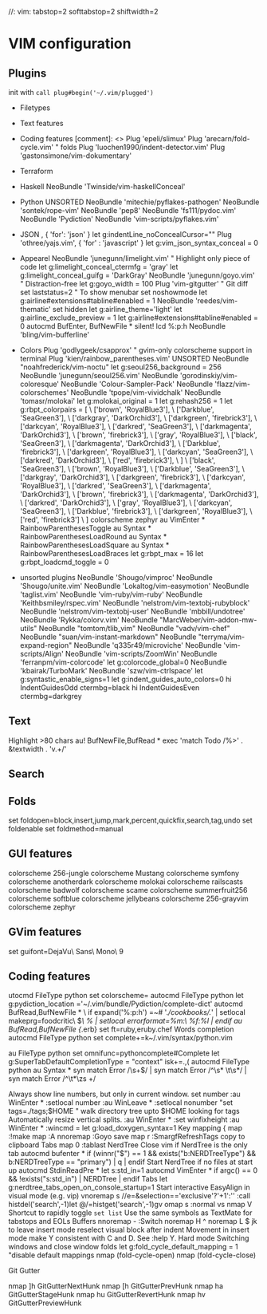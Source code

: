 //: vim: tabstop=2 softtabstop=2 shiftwidth=2

VIM configuration
=================
## Plugins
init with `call plug#begin('~/.vim/plugged')`

- Filetypes
- Text features
- Coding features
[comment]: <> Plug 'epeli/slimux'
Plug 'arecarn/fold-cycle.vim' " folds
Plug 'luochen1990/indent-detector.vim'
Plug 'gastonsimone/vim-dokumentary'
- Terraform
- Haskell
NeoBundle 'Twinside/vim-haskellConceal'
- Python
UNSORTED
NeoBundle 'mitechie/pyflakes-pathogen'
NeoBundle 'sontek/rope-vim'
NeoBundle 'pep8'
NeoBundle 'fs111/pydoc.vim'
NeoBundle 'Pydiction'
NeoBundle 'vim-scripts/pyflakes.vim'
- JSON
, { 'for': 'json' }
let g:indentLine_noConcealCursor=""
Plug 'othree/yajs.vim', { 'for' : 'javascript' }
let g:vim_json_syntax_conceal = 0
- Appearel
NeoBundle 'junegunn/limelight.vim' " Highlight only piece of code
let g:limelight_conceal_ctermfg = 'gray'
let g:limelight_conceal_guifg = 'DarkGray'
NeoBundle 'junegunn/goyo.vim' " Distraction-free
let g:goyo_width = 100
Plug 'vim-gitgutter' " Git diff
set laststatus=2 " To show menubar
set noshowmode
let g:airline#extensions#tabline#enabled = 1
NeoBundle 'reedes/vim-thematic'
set hidden
let g:airline_theme='light'
let g:airline_exclude_preview = 1
let g:airline#extensions#tabline#enabled = 0
autocmd BufEnter, BufNewFile * silent! lcd %:p:h
NeoBundle 'bling/vim-bufferline'

- Colors
Plug 'godlygeek/csapprox' " gvim-only colorscheme support in terminal
Plug 'kien/rainbow_parentheses.vim'
UNSORTED
NeoBundle "noahfrederick/vim-noctu"
let g:seoul256_background = 256
NeoBundle 'junegunn/seoul256.vim'
NeoBundle 'gorodinskiy/vim-coloresque'
NeoBundle 'Colour-Sampler-Pack'
NeoBundle 'flazz/vim-colorschemes'
NeoBundle 'tpope/vim-vividchalk'
NeoBundle 'tomasr/molokai'
let g:molokai_original = 1
let g:rehash256 = 1
let g:rbpt_colorpairs = [
\ ['brown',       'RoyalBlue3'],
\ ['Darkblue',    'SeaGreen3'],
\ ['darkgray',    'DarkOrchid3'],
\ ['darkgreen',   'firebrick3'],
\ ['darkcyan',    'RoyalBlue3'],
\ ['darkred',     'SeaGreen3'],
\ ['darkmagenta', 'DarkOrchid3'],
\ ['brown',       'firebrick3'],
\ ['gray',        'RoyalBlue3'],
\ ['black',       'SeaGreen3'],
\ ['darkmagenta', 'DarkOrchid3'],
\ ['Darkblue',    'firebrick3'],
\ ['darkgreen',   'RoyalBlue3'],
\ ['darkcyan',    'SeaGreen3'],
\ ['darkred',     'DarkOrchid3'],
\ ['red',         'firebrick3'],
\ ]
\ ['black',       'SeaGreen3'],
\ ['brown',       'RoyalBlue3'],
\ ['Darkblue',    'SeaGreen3'],
\ ['darkgray',    'DarkOrchid3'],
\ ['darkgreen',   'firebrick3'],
\ ['darkcyan',    'RoyalBlue3'],
\ ['darkred',     'SeaGreen3'],
\ ['darkmagenta', 'DarkOrchid3'],
\ ['brown',       'firebrick3'],
\ ['darkmagenta', 'DarkOrchid3'],
\ ['darkred',     'DarkOrchid3'],
\ ['gray',        'RoyalBlue3'],
\ ['darkcyan',    'SeaGreen3'],
\ ['Darkblue',    'firebrick3'],
\ ['darkgreen',   'RoyalBlue3'],
\ ['red',         'firebrick3']
\ ]
colorscheme zephyr
au VimEnter * RainbowParenthesesToggle
au Syntax * RainbowParenthesesLoadRound
au Syntax * RainbowParenthesesLoadSquare
au Syntax * RainbowParenthesesLoadBraces
let g:rbpt_max = 16
let g:rbpt_loadcmd_toggle = 0
- unsorted plugins
NeoBundle 'Shougo/vimproc'
NeoBundle 'Shougo/unite.vim'
NeoBundle 'Lokaltog/vim-easymotion'
NeoBundle 'taglist.vim'
NeoBundle 'vim-ruby/vim-ruby'
NeoBundle 'Keithbsmiley/rspec.vim'
NeoBundle 'nelstrom/vim-textobj-rubyblock'
NeoBundle 'nelstrom/vim-textobj-user'
NeoBundle 'mbbill/undotree'
NeoBundle 'Rykka/colorv.vim'
NeoBundle "MarcWeber/vim-addon-mw-utils"
NeoBundle "tomtom/tlib_vim"
NeoBundle "vadv/vim-chef"
NeoBundle "suan/vim-instant-markdown"
NeoBundle "terryma/vim-expand-region"
NeoBundle 'q335r49/microviche'
NeoBundle 'vim-scripts/Align'
NeoBundle 'vim-scripts/ZoomWin'
NeoBundle 'ferranpm/vim-colorcode'
let g:colorcode_global=0
NeoBundle 'kbairak/TurboMark'
NeoBundle 'szw/vim-ctrlspace'
let g:syntastic_enable_signs=1
let g:indent_guides_auto_colors=0
hi IndentGuidesOdd  ctermbg=black
hi IndentGuidesEven ctermbg=darkgrey

## Text
Highlight >80 chars
au! BufNewFile,BufRead * exec 'match Todo /\%>' . &textwidth . 'v.\+/'

## Search

## Folds
set foldopen=block,insert,jump,mark,percent,quickfix,search,tag,undo
set foldenable
set foldmethod=manual

## GUI features
colorscheme 256-jungle
colorscheme Mustang
colorscheme symfony
colorscheme anotherdark
colorscheme molokai
colorscheme railscasts
colorscheme badwolf
colorscheme scame
colorscheme summerfruit256
colorscheme softblue
colorscheme jellybeans
colorscheme 256-grayvim
colorscheme zephyr

## GVim features
set guifont=DejaVu\ Sans\ Mono\ 9

## Coding features
utocmd FileType python set colorscheme= autocmd FileType python let g:pydiction_location ='~/.vim/bundle/Pydiction/complete-dict'
autocmd BufRead,BufNewFile *
\  if expand('%:p:h') =~# '.*/cookbooks/.*'
\|   setlocal makeprg=foodcritic\ $*\ %
\|   setlocal errorformat=%m:\ %f:%l
\| endif
au BufRead,BufNewFile {*.erb}     set ft=ruby,eruby.chef
Words completion
autocmd FileType python set complete+=k~/.vim/syntax/python.vim

au FileType python set omnifunc=pythoncomplete#Complete
let g:SuperTabDefaultCompletionType = "context"
isk+=.,(
autocmd FileType python au Syntax *    syn match Error /\s\+$/ | syn match Error /^\s* \t\s*/ | syn match Error /^\t*\zs \+/

Always show line numbers, but only in current window.
set number
:au WinEnter * :setlocal number
:au WinLeave * :setlocal nonumber "set tags=./tags;$HOME " walk directory tree upto $HOME looking for tags
Automatically resize vertical splits.
:au WinEnter * :set winfixheight
:au WinEnter * :wincmd =
let g:load_doxygen_syntax=1
Key mapping {
map <F5> :!make<CR>
map <F2> :A<CR>
nnoremap <Leader><Leader> :Goyo<CR>
save
map <Leader>r :SmargfRefreshTags<CR>
copy to clipboard
Tabs
map <Leader>0 :tablast<CR>
NerdTree
Close vim if NerdTree is the only tab
autocmd bufenter * if (winnr("$") == 1 && exists("b:NERDTreeType") && b:NERDTreeType == "primary") | q | endif
Start NerdTree if no files at start up
autocmd StdinReadPre * let s:std_in=1
autocmd VimEnter * if argc() == 0 && !exists("s:std_in") | NERDTree | endif
Tabs
let g:nerdtree_tabs_open_on_console_startup=1
Start interactive EasyAlign in visual mode (e.g. vip<Enter>)
vnoremap <silent> s //e<C-r>=&selection=='exclusive'?'+1':''<CR><CR>
\:<C-u>call histdel('search',-1)<Bar>let @/=histget('search',-1)<CR>gv
omap s :normal vs<CR>
nmap <Leader><Leader> V
Shortcut to rapidly toggle `set list`
Use the same symbols as TextMate for tabstops and EOLs
Buffers
nnoremap - :Switch<cr>
noremap  H ^
noremap  L $
jk to leave insert mode
reselect visual block after indent
Movement in insert mode
make Y consistent with C and D. See :help Y.
Hard mode
Switching windows and close window
folds
let g:fold_cycle_default_mapping = 1 "disable default mappings
nmap <Tab><Tab> <Plug>(fold-cycle-open)
nmap <S-Tab><S-Tab> <Plug>(fold-cycle-close)

Git Gutter



nmap ]h <Plug>GitGutterNextHunk
nmap [h <Plug>GitGutterPrevHunk
nmap <Leader>ha <Plug>GitGutterStageHunk
nmap <Leader>hu <Plug>GitGutterRevertHunk
nmap <Leader>hv <Plug>GitGutterPreviewHunk
